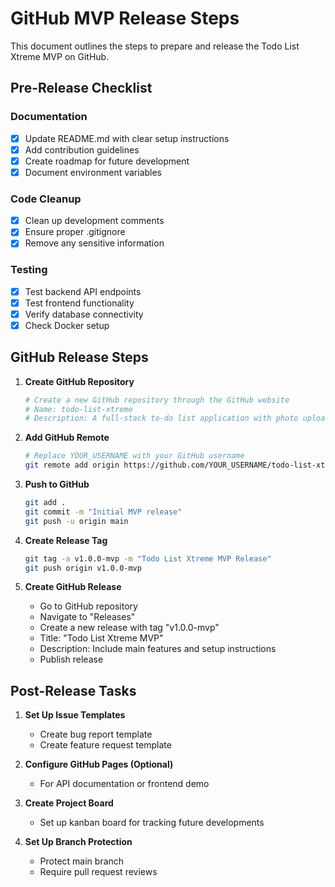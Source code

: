 # GitHub MVP Release Steps

This document outlines the steps to prepare and release the Todo List Xtreme MVP on GitHub.

## Pre-Release Checklist

### Documentation
- [x] Update README.md with clear setup instructions
- [x] Add contribution guidelines
- [x] Create roadmap for future development
- [x] Document environment variables

### Code Cleanup
- [x] Clean up development comments
- [x] Ensure proper .gitignore
- [x] Remove any sensitive information

### Testing
- [x] Test backend API endpoints
- [x] Test frontend functionality
- [x] Verify database connectivity
- [x] Check Docker setup

## GitHub Release Steps

1. **Create GitHub Repository**
   ```bash
   # Create a new GitHub repository through the GitHub website
   # Name: todo-list-xtreme
   # Description: A full-stack to-do list application with photo upload capabilities
   ```

2. **Add GitHub Remote**
   ```bash
   # Replace YOUR_USERNAME with your GitHub username
   git remote add origin https://github.com/YOUR_USERNAME/todo-list-xtreme.git
   ```

3. **Push to GitHub**
   ```bash
   git add .
   git commit -m "Initial MVP release"
   git push -u origin main
   ```

4. **Create Release Tag**
   ```bash
   git tag -a v1.0.0-mvp -m "Todo List Xtreme MVP Release"
   git push origin v1.0.0-mvp
   ```

5. **Create GitHub Release**
   - Go to GitHub repository
   - Navigate to "Releases"
   - Create a new release with tag "v1.0.0-mvp"
   - Title: "Todo List Xtreme MVP"
   - Description: Include main features and setup instructions
   - Publish release

## Post-Release Tasks

1. **Set Up Issue Templates**
   - Create bug report template
   - Create feature request template

2. **Configure GitHub Pages (Optional)**
   - For API documentation or frontend demo

3. **Create Project Board**
   - Set up kanban board for tracking future developments

4. **Set Up Branch Protection**
   - Protect main branch
   - Require pull request reviews
